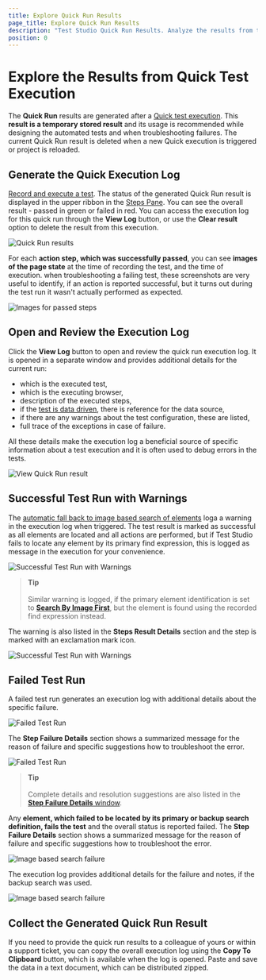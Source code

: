 ```yaml
---
title: Explore Quick Run Results
page_title: Explore Quick Run Results
description: "Test Studio Quick Run Results. Analyze the results from test run. Failing Test Studio test. Unable to find element. Warning in the execution log. Test Studio Execution log."
position: 0
---
```

# Explore the Results from Quick Test Execution

The __Quick Run__ results are generated after a <a href="/automated-tests/test-execution/quick-execution#execution-timeouts" target="_blank">Quick test execution</a>. This __result is a temporary stored result__ and its usage is recommended while designing the automated tests and when troubleshooting failures. The current Quick Run result is deleted when a new Quick execution is triggered or project is reloaded.

## Generate the Quick Execution Log

<a href="/getting-started/first-project#test-recording" target="_blank">Record and execute a test</a>. The status of the generated Quick Run result is displayed in the upper ribbon in the <a href="/features/test-maintenance/steps-pane" target="_blank">Steps Pane</a>. You can see the overall result - passed in green or failed in red. You can access the execution log for this quick run through the __View Log__ button, or use the __Clear result__ option to delete the result from this execution.

![Quick Run results][1]

For each __action step, which was successfully passed__, you can see __images of the page state__ at the time of recording the test, and the time of execution. when troubleshooting a failing test, these screenshots are very useful to identify, if an action is reported successful, but it turns out during the test run it wasn't actually performed as expected.

![Images for passed steps][1a]

## Open and Review the Execution Log

Click the **View Log** button to open and review the quick run execution log. It is opened in a separate window and provides additional details for the current run:

- which is the executed test,
- which is the executing browser,
- description of the executed steps,
- if the <a href="/automated-tests/data-drive-test/what-is-ddt" target="_blank">test is data driven</a>, there is reference for the data source,
- if there are any warnings about the test configuration, these are listed,
- full trace of the exceptions in case of failure.

All these details make the execution log a beneficial source of specific information about a test execution and it is often used to debug errors in the tests.

![View Quick Run result][2]

## Successful Test Run with Warnings

The <a href="/automated-tests/elements/elements-find-expression#elements-image" target="_blank">automatic fall back to image based search of elements</a> loga a warning in the execution log when triggered. The test result is marked as successful as all elements are located and all actions are performed, but if Test Studio fails to locate any element by its primary find expression, this is logged as message in the execution for your convenience.

![Successful Test Run with Warnings][3]

> __Tip__
> <br>
> <br>
> Similar warning is logged, if the primary element identification is set to <a href="/features/project-settings/find-logic" target="_blank">__Search By Image First__</a>, but the element is found using the recorded find expression instead.

The warning is also listed in the __Steps Result Details__ section and the step is marked with an exclamation mark icon.

![Successful Test Run with Warnings][3a]

## Failed Test Run

A failed test run generates an execution log with additional details about the specific failure.

![Failed Test Run][4]

The __Step Failure Details__ section shows a summarized message for the reason of failure and specific suggestions how to troubleshoot the error.

![Failed Test Run][4a]

> __Tip__
> <br>
> <br>
> Complete details and resolution suggestions are also listed in the <a href="/automated-tests/test-results/step-failure-details" target="_blank">__Step Failure Details__ window</a>.

Any __element, which failed to be located by its primary or backup search definition, fails the test__ and the overall status is reported failed. The __Step Failure Details__ section shows a summarized message for the reason of failure and specific suggestions how to troubleshoot the error.

![Image based search failure][5a]

The execution log provides additional details for the failure and notes, if the backup search was used.

![Image based search failure][5]

## Collect the Generated Quick Run Result

If you need to provide the quick run results to a colleague of yours or within a support ticket, you can copy the overall execution log using the __Copy To Clipboard__ button, which is available when the log is opened. Paste and save the data in a text document, which can be distributed zipped.

[1]: /img/automated-tests/test-results/new-quick-run-results/fig1.png
[1a]: /img/automated-tests/test-results/new-quick-run-results/fig1a.png
[2]: /img/automated-tests/test-results/new-quick-run-results/fig2.png
[3]: /img/automated-tests/test-results/new-quick-run-results/fig3.png
[3a]: /img/automated-tests/test-results/new-quick-run-results/fig3a.png
[4]: /img/automated-tests/test-results/new-quick-run-results/fig4.png
[4a]: /img/automated-tests/test-results/new-quick-run-results/fig4a.png
[5]: /img/automated-tests/test-results/new-quick-run-results/fig5.png
[5a]: /img/automated-tests/test-results/new-quick-run-results/fig5a.png